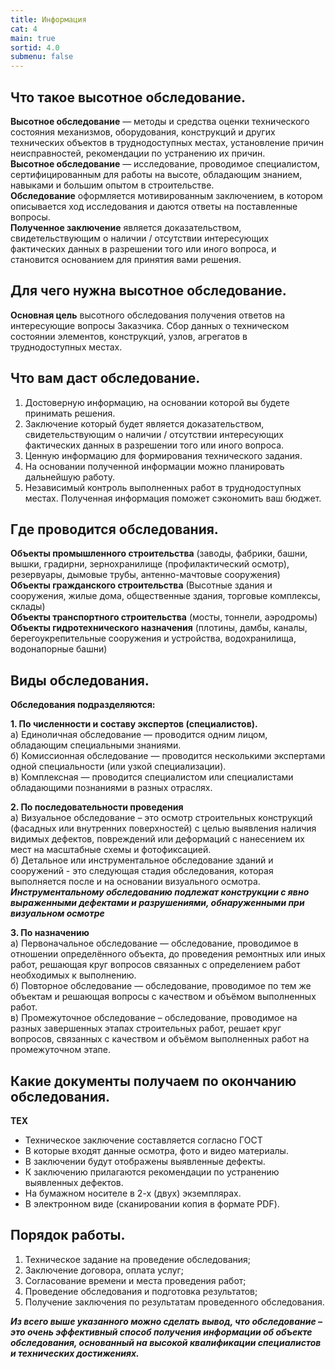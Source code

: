 ```yaml
---
title: Информация
cat: 4
main: true
sortid: 4.0
submenu: false
---
```


## Что такое высотное обследование.
**Высотное обследование** — методы и средства оценки технического состояния механизмов, оборудования, конструкций и других технических объектов в труднодоступных местах, установление причин неисправностей, рекомендации по устранению их причин.  
**Высотное обследование** — исследование, проводимое специалистом, сертифицированным для работы на высоте, обладающим знанием, навыками и большим опытом в строительстве.  
**Обследование** оформляется мотивированным заключением, в котором описывается ход исследования и даются ответы на поставленные вопросы.   
**Полученное заключение** является доказательством, свидетельствующим о наличии / отсутствии интересующих фактических данных в разрешении того или иного вопроса, и становится основанием для принятия вами решения.

## Для чего нужна высотное обследование.
**Основная цель** высотного обследования получения ответов на интересующие вопросы Заказчика. Сбор данных о техническом состоянии элементов, конструкций, узлов, агрегатов в труднодоступных местах.

## Что вам даст обследование.
1. Достоверную информацию, на основании которой вы будете принимать решения.
2. Заключение который будет является доказательством, свидетельствующим о наличии / отсутствии интересующих фактических данных в разрешении того или иного вопроса.
3. Ценную информацию для формирования технического задания.
4. На основании полученной информации можно планировать дальнейшую работу. 
5. Независимый контроль выполненных работ в труднодоступных местах. 
  Полученная информация поможет сэкономить ваш бюджет.

  
## Где проводится обследования.
**Объекты промышленного строительства** (заводы, фабрики, башни, вышки, градирни, зернохранилище (профилактический осмотр), резервуары, дымовые трубы, антенно-мачтовые сооружения)  
**Объекты гражданского строительства** (Высотные здания и сооружения, жилые дома, общественные здания, торговые комплексы, склады)  
**Объекты транспортного строительства** (мосты, тоннели, аэродромы)  
**Объекты гидротехнического назначения** (плотины, дамбы, каналы, берегоукрепительные сооружения и устройства, водохранилища, водонапорные башни)

## Виды обследования.
**Обследования подразделяются:** 

**1. По численности и составу экспертов (специалистов).**  
       а) Единоличная обследование — проводится одним лицом, обладающим специальными знаниями.  
       б) Комиссионная обследование — проводится несколькими экспертами одной специальности (или узкой специализации).  
       в) Комплексная — проводится специалистом или специалистами обладающими познаниями в разных отраслях.  

**2. По последовательности проведения**  
       а) Визуальное обследование – это осмотр строительных конструкций (фасадных или внутренних поверхностей) с целью выявления наличия видимых дефектов, повреждений или деформаций с нанесением их мест на масштабные схемы и фотофиксацией.  
       б) Детальное или инструментальное обследование зданий и сооружений - это следующая стадия обследования, которая выполняется после и на основании визуального осмотра.     
     ***Инструментальному обследованию подлежат конструкции с явно выраженными дефектами и разрушениями, обнаруженными при визуальном осмотре***
 
**3. По назначению**  
       а) Первоначальное обследование — обследование, проводимое в отношении определённого объекта, до проведения ремонтных или иных работ, решающая круг вопросов связанных с определением работ необходимых к выполнению.   
       б) Повторное обследование — обследование, проводимое по тем же объектам и решающая вопросы с качеством и объёмом выполненных работ.   
       в) Промежуточное обследование – обследование, проводимое на разных завершенных этапах строительных работ, решает круг вопросов, связанных с качеством и объёмом выполненных работ на промежуточном этапе.



## Какие документы получаем по окончанию обследования.
__ТЕХ__  
- Техническое заключение составляется согласно ГОСТ      
- В которые входят данные осмотра, фото и видео материалы.  
- В заключении будут отображены выявленные дефекты.   
- К заключению прилагаются рекомендации по устранению выявленных дефектов.  
- На бумажном носителе в 2-х (двух) экземплярах.  
- В электронном виде (сканировании копия в формате PDF).  

## Порядок работы.
1) Техническое задание на проведение обследования;  
2) Заключение договора, оплата услуг;  
3) Согласование времени и места проведения работ;  
4) Проведение обследования и подготовка результатов;  
5) Получение заключения по результатам проведенного обследования.  

***Из всего выше указанного можно сделать вывод, что обследование – это очень эффективный способ получения информации об объекте обследования, основанный на высокой квалификации специалистов и технических достижениях.***

